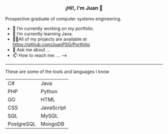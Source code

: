 ### <center>¡Hi!, i'm Juan 👋</center>

Prospective graduate of computer systems engineering.

- 🔭 I’m currently working on my portfolio.
- 🌱 I’m currently learning Java.
- 👨‍💻All of my projects are available at https://github.com/JuanPSG/Portfolio
- 💬 Ask me about ...
- 📫 How to reach me: ...
-->

***
These are some of the tools and languages I know

|  |  |
| ------ | ----------- |
| C# | Java |
| PHP | Python |
| GO | HTML |
| CSS | JavaScript |
| SQL | MySQL |
| PostgreSQL | MongoDB |
